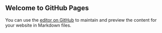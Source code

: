 ## Welcome to GitHub Pages

You can use the [editor on GitHub](https://github.com/liujin1990/myBlog/edit/master/README.md) to maintain and preview the content for your website in Markdown files.

